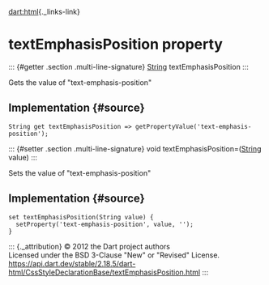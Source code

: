 [dart:html](../../dart-html/dart-html-library){._links-link}

textEmphasisPosition property
=============================

::: {#getter .section .multi-line-signature}
[String](../../dart-core/string-class) textEmphasisPosition
:::

Gets the value of \"text-emphasis-position\"

Implementation {#source}
--------------

``` {.language-dart data-language="dart"}
String get textEmphasisPosition => getPropertyValue('text-emphasis-position');
```

::: {#setter .section .multi-line-signature}
void textEmphasisPosition=([String](../../dart-core/string-class) value)
:::

Sets the value of \"text-emphasis-position\"

Implementation {#source}
--------------

``` {.language-dart data-language="dart"}
set textEmphasisPosition(String value) {
  setProperty('text-emphasis-position', value, '');
}
```

::: {._attribution}
© 2012 the Dart project authors\
Licensed under the BSD 3-Clause \"New\" or \"Revised\" License.\
<https://api.dart.dev/stable/2.18.5/dart-html/CssStyleDeclarationBase/textEmphasisPosition.html>
:::

